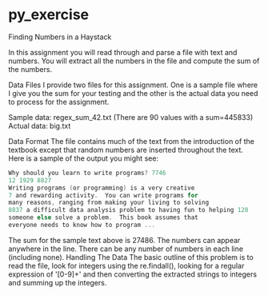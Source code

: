 # py_exercise
Finding Numbers in a Haystack

In this assignment you will read through and parse a file with text and numbers. You will extract all the numbers in the file and compute the sum of the numbers.

Data Files
I provide two files for this assignment. One is a sample file where I give you the sum for your testing and the other is the actual data you need to process for the assignment.

Sample data: regex_sum_42.txt (There are 90 values with a sum=445833)
Actual data: big.txt

Data Format
The file contains much of the text from the introduction of the textbook except that random numbers are inserted throughout the text. Here is a sample of the output you might see:

```c
Why should you learn to write programs? 7746
12 1929 8827
Writing programs (or programming) is a very creative 
7 and rewarding activity.  You can write programs for 
many reasons, ranging from making your living to solving
8837 a difficult data analysis problem to having fun to helping 128
someone else solve a problem.  This book assumes that 
everyone needs to know how to program ...
```

The sum for the sample text above is 27486. The numbers can appear anywhere in the line. There can be any number of numbers in each line (including none).
Handling The Data
The basic outline of this problem is to read the file, look for integers using the re.findall(), looking for a regular expression of '[0-9]+' and then converting the extracted strings to integers and summing up the integers.
